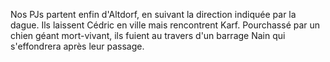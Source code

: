Nos PJs partent enfin d'Altdorf, en suivant la direction indiquée par la dague.
Ils laissent Cédric en ville mais rencontrent Karf. Pourchassé par un chien
géant mort-vivant, ils fuient au travers d'un barrage Nain qui s'effondrera
après leur passage.

